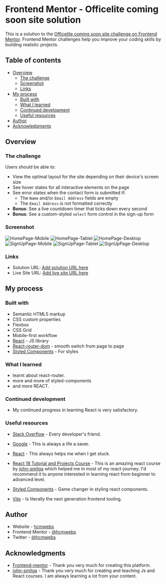 # Frontend Mentor - Officelite coming soon site solution

This is a solution to the [Officelite coming soon site challenge on Frontend Mentor](https://www.frontendmentor.io/challenges/officelite-coming-soon-site-M4DIPNz8g). Frontend Mentor challenges help you improve your coding skills by building realistic projects.

## Table of contents

- [Overview](#overview)
  - [The challenge](#the-challenge)
  - [Screenshot](#screenshot)
  - [Links](#links)
- [My process](#my-process)
  - [Built with](#built-with)
  - [What I learned](#what-i-learned)
  - [Continued development](#continued-development)
  - [Useful resources](#useful-resources)
- [Author](#author)
- [Acknowledgments](#acknowledgments)

## Overview

### The challenge

Users should be able to:

- View the optimal layout for the site depending on their device's screen size
- See hover states for all interactive elements on the page
- See error states when the contact form is submitted if:
  - The `Name` and/or `Email Address` fields are empty
  - The `Email Address` is not formatted correctly
- **Bonus**: See a live countdown timer that ticks down every second
- **Bonus**: See a custom-styled `select` form control in the sign-up form

### Screenshot

![HomePage-Mobile](/public/screenshots/HomeMobile.png)
![HomePage-Tablet](/public/screenshots/HomeTablet.png)
![HomePage-Desktop](/public/screenshots/HomeDesktop.png)
![SignUpPage-Mobile](/public/screenshots/SignUpMobile.png)
![SignUpPage-Tablet](/public/screenshots/SignUpTablet.png)
![SignUpPage-Desktop](/public/screenshots/SignUpDesktop.png)


### Links

- Solution URL: [Add solution URL here](https://your-solution-url.com)
- Live Site URL: [Add live site URL here](https://your-live-site-url.com)

## My process

### Built with

- Semantic HTML5 markup
- CSS custom properties
- Flexbox
- CSS Grid
- Mobile-first workflow
- [React](https://reactjs.org/) - JS library
- [React-router-dom](https://reactrouter.com/) - smooth switch from page to page
- [Styled Components](https://styled-components.com/) - For styles


### What I learned
- learnt about react-router.
- more and more of styled-components
- and more REACT.


### Continued development

- My continued progress in learning React is very satisfactory.

### Useful resources

- [Stack Overflow](https://stackoverflow.com/) - Every developer's friend.
- [Google](https://www.google.com) - This is always a life a saver.

- [React](https://reactjs.org/) - This always helps me when I get stuck.
- [React 18 Tutorial and Projects Course](https://www.udemy.com/course/react-tutorial-and-projects-course) - This is an amazing react course by [john-smilga](https://johnsmilga.com/) which helped me in most of my react-journey. I'd recommend it to anyone interested in learning react from beginner to advanced level.
- [Styled Components](https://styled-components.com/) - Game changer in styling react components.
- [Vite](https://vitejs.dev/) - Is literally the next generation frontend tooling.

## Author

- Website - [hcmwebs](https://www.hcmwebs.com)
- Frontend Mentor - [@hcmwebs](https://www.frontendmentor.io/profile/Hcmwebs)
- Twitter - [@hcmwebs](https://www.twitter.com/hcmwebs)

## Acknowledgments

- [Frontend-mentor](https://www.frontendmentor.io/) - Thank you very much for creating this platform.
- [john-smilga](https://github.com/john-smilga) - Thank you very much for creating and teaching Js and React courses. I am always learning a lot from your content.
